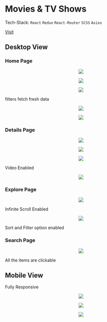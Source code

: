 # Movies & TV Shows

Tech-Stack: `React` `Redux` `React-Router` `SCSS` `Axios`

<a href="https://movies-and-shows-git-main-soumyasagnik.vercel.app/">Visit</a>

## Desktop View

### Home Page

<p align='center'><img src="./src/assets/ss1.png" /></p>
<p align='center'><img src="./src/assets/ss3.png" /></p>
<p align='center'><img src="./src/assets/ss4.png" /></p>

filters fetch fresh data

<p align='center'><img src="./src/assets/ss11.png" /></p>
<p align='center'><img src="./src/assets/ss12.png" /></p>

### Details Page

<p align='center'><img src="./src/assets/ss2.png" /></p>
<p align='center'><img src="./src/assets/ss5.png" /></p>
<p align='center'><img src="./src/assets/ss6.png" /></p>

Video Enabled

<p align='center'><img src="./src/assets/ss10.png" /></p>

### Explore Page

<p align='center'><img src="./src/assets/ss7.png" /></p>

Infinite Scroll Enabled

<p align='center'><img src="./src/assets/ss8.png" /></p>

Sort and Filter option enabled

### Search Page

<p align='center'><img src="./src/assets/ss9.png" /></p>

All the items are clickable

## Mobile View

Fully Responsive

<p align='center'><img src="./src/assets/ss13.png" /></p>
<p align='center'><img src="./src/assets/ss14.png" /></p>
<p align='center'><img src="./src/assets/ss15.png" /></p>
